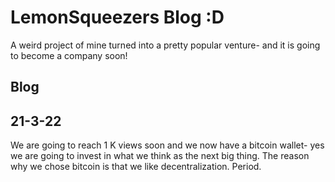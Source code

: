 # LemonSqueezers Blog :D
A weird project of mine turned into a pretty popular venture- and it is going to become a company soon!

## Blog
## 21-3-22
We are going to reach 1 K views soon and we now have a bitcoin wallet-
yes we are going to invest in what we think as the next big thing. The
reason why we chose bitcoin is that we like decentralization. Period.
